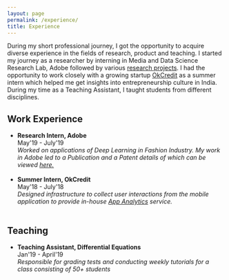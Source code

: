 ```yaml
---
layout: page
permalink: /experience/
title: Experience
---
```


During my short professional journey, I got the opportunity to acquire diverse experience in the fields of research, product and teaching. I started my journey as a researcher by interning in Media and Data Science Research Lab, Adobe followed by various <a href="/research">research projects</a>. I had the opportunity to work closely with a growing startup <a href="https://okcredit.in/">OkCredit</a> as a summer intern which helped me get insights into entrepreneurship culture in India. During my time as a Teaching Assistant, I taught students from different disciplines.

<h2>Work Experience</h2>
<ul>
	<li>
		<b>Research Intern, Adobe</b><br>
		May'19 - July'19<br>
		<i>Worked on applications of Deep Learning in Fashion Industry. My work in Adobe led to a Publication and a Patent details of which can be viewed <a href="/research">here.</a></i><br>
	</li><br>
	<li>
		<b>Summer Intern, OkCredit</b><br>
		May'18 - July'18<br>
		<i>Designed infrastructure to collect user interactions from the mobile application to provide in-house <a href="https://en.wikipedia.org/wiki/Mobile_web_analytics">App Analytics</a> service.</i><br>
	</li><br>
</ul>

<h2>Teaching</h2>
<ul>
	<li>
		<b>Teaching Assistant, Differential Equations</b><br>
		Jan'19 - April'19<br>
		<i>Responsible for grading tests and conducting weekly tutorials for a class consisting of 50+ students</i><br>
	</li><br>
</ul>

<!-- <h2>Research Implementations</h2>
<ul>
	<li>
		<b>Title #1</b>: Brief description of this research implementation.<br>
		<a href=""><div class="color-button">paper</div></a><a href=""><div class="color-button">report</div></a><a href=""><div class="color-button">code</div></a>
	</li><br>
	<li>
		<b>Title #2</b>: Brief description of this research implementation.<br>
		<a href=""><div class="color-button">paper</div></a><a href=""><div class="color-button">report</div></a><a href=""><div class="color-button">code</div></a>
	</li><br>
</ul> -->